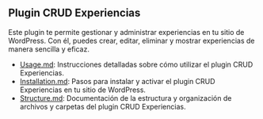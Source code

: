 
## Plugin CRUD Experiencias

Este plugin te permite gestionar y administrar experiencias en tu sitio de WordPress. Con él, puedes crear, editar, eliminar y mostrar experiencias de manera sencilla y eficaz.

- [Usage.md](Usage.md): Instrucciones detalladas sobre cómo utilizar el plugin CRUD Experiencias.
- [Installation.md](Installation.md): Pasos para instalar y activar el plugin CRUD Experiencias en tu sitio de WordPress.
- [Structure.md](Structure.md): Documentación de la estructura y organización de archivos y carpetas del plugin CRUD Experiencias.
